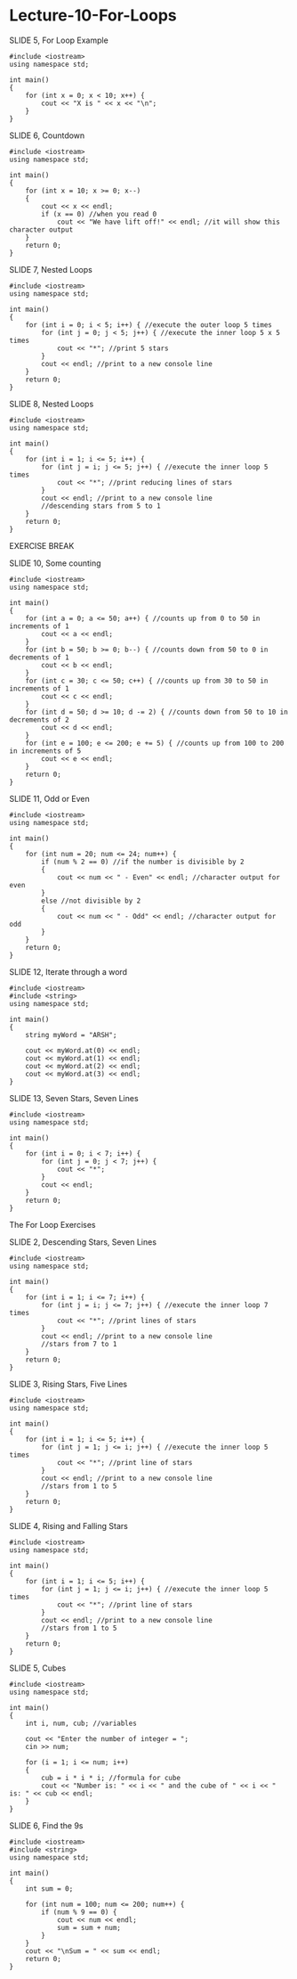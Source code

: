 # Lecture-10-For-Loops

SLIDE 5, For Loop Example

    #include <iostream>
    using namespace std;

    int main()
    {
        for (int x = 0; x < 10; x++) {
            cout << "X is " << x << "\n";
        }
    }
    
SLIDE 6, Countdown
    
    #include <iostream>
    using namespace std;
    
    int main()
    {
        for (int x = 10; x >= 0; x--)
        {
            cout << x << endl;
            if (x == 0) //when you read 0
                cout << "We have lift off!" << endl; //it will show this character output
        }
        return 0;
    }

SLIDE 7, Nested Loops

    #include <iostream>
    using namespace std;
    
    int main()
    {
        for (int i = 0; i < 5; i++) { //execute the outer loop 5 times
            for (int j = 0; j < 5; j++) { //execute the inner loop 5 x 5 times
                cout << "*"; //print 5 stars
            }
            cout << endl; //print to a new console line
        }
        return 0;
    }
    
SLIDE 8, Nested Loops
    
    #include <iostream>
    using namespace std;
    
    int main()
    {
        for (int i = 1; i <= 5; i++) {
            for (int j = i; j <= 5; j++) { //execute the inner loop 5 times
                cout << "*"; //print reducing lines of stars
            }
            cout << endl; //print to a new console line
            //descending stars from 5 to 1
        }
        return 0;
    }
    
EXERCISE BREAK

SLIDE 10, Some counting

    #include <iostream>
    using namespace std;
    
    int main()
    {
        for (int a = 0; a <= 50; a++) { //counts up from 0 to 50 in increments of 1
            cout << a << endl;
        }
        for (int b = 50; b >= 0; b--) { //counts down from 50 to 0 in decrements of 1
            cout << b << endl;
        }
        for (int c = 30; c <= 50; c++) { //counts up from 30 to 50 in increments of 1
            cout << c << endl;
        }
        for (int d = 50; d >= 10; d -= 2) { //counts down from 50 to 10 in decrements of 2
            cout << d << endl;
        }
        for (int e = 100; e <= 200; e += 5) { //counts up from 100 to 200 in increments of 5
            cout << e << endl;
        }
        return 0;
    }
    
SLIDE 11, Odd or Even

    #include <iostream>
    using namespace std;
    
    int main()
    {
        for (int num = 20; num <= 24; num++) {
            if (num % 2 == 0) //if the number is divisible by 2
            {
                cout << num << " - Even" << endl; //character output for even
            }
            else //not divisible by 2
            {
                cout << num << " - Odd" << endl; //character output for odd
            }
        }
        return 0;
    }

SLIDE 12, Iterate through a word

    #include <iostream>
    #include <string>
    using namespace std;
    
    int main()
    {
        string myWord = "ARSH";

        cout << myWord.at(0) << endl;
        cout << myWord.at(1) << endl;
        cout << myWord.at(2) << endl;
        cout << myWord.at(3) << endl;
    }
    
SLIDE 13, Seven Stars, Seven Lines

    #include <iostream>
    using namespace std;
    
    int main()
    {
        for (int i = 0; i < 7; i++) {
            for (int j = 0; j < 7; j++) {
                cout << "*";
            }
            cout << endl;
        }
        return 0;
    }
    
The For Loop Exercises

SLIDE 2, Descending Stars, Seven Lines

    #include <iostream>
    using namespace std;
    
    int main()
    {
        for (int i = 1; i <= 7; i++) {
            for (int j = i; j <= 7; j++) { //execute the inner loop 7 times
                cout << "*"; //print lines of stars
            }
            cout << endl; //print to a new console line
            //stars from 7 to 1
        }
        return 0;
    }
    
SLIDE 3, Rising Stars, Five Lines

    #include <iostream>
    using namespace std;
    
    int main()
    {
        for (int i = 1; i <= 5; i++) {
            for (int j = 1; j <= i; j++) { //execute the inner loop 5 times
                cout << "*"; //print line of stars
            }
            cout << endl; //print to a new console line
            //stars from 1 to 5
        }
        return 0;
    }
    
SLIDE 4, Rising and Falling Stars

    #include <iostream>
    using namespace std;
    
    int main()
    {
        for (int i = 1; i <= 5; i++) {
            for (int j = 1; j <= i; j++) { //execute the inner loop 5 times
                cout << "*"; //print line of stars
            }
            cout << endl; //print to a new console line
            //stars from 1 to 5
        }
        return 0;
    }
    
SLIDE 5, Cubes

    #include <iostream>
    using namespace std;
    
    int main()
    {
        int i, num, cub; //variables

        cout << "Enter the number of integer = ";
        cin >> num;

        for (i = 1; i <= num; i++)
        {
            cub = i * i * i; //formula for cube
            cout << "Number is: " << i << " and the cube of " << i << " is: " << cub << endl;
        }
    }
    
SLIDE 6, Find the 9s

    #include <iostream>
    #include <string>
    using namespace std;
    
    int main()
    {
        int sum = 0;

        for (int num = 100; num <= 200; num++) {
            if (num % 9 == 0) {
                cout << num << endl;
                sum = sum + num;
            }
        }
        cout << "\nSum = " << sum << endl;
        return 0;
    }
    

    
